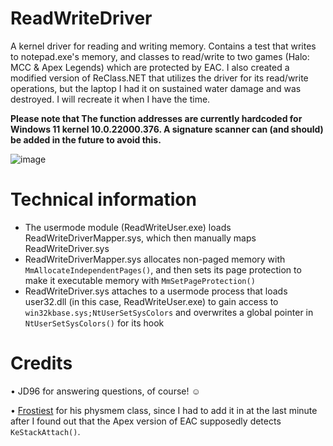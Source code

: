 # ReadWriteDriver
A kernel driver for reading and writing memory. Contains a test that writes to notepad.exe's memory, and classes to read/write to two games (Halo: MCC & Apex Legends) which are protected by EAC. I also created a modified version of ReClass.NET that utilizes the driver for its read/write operations, but the laptop I had it on sustained water damage and was destroyed. I will recreate it when I have the time.

**Please note that The function addresses are currently hardcoded for Windows 11 kernel 10.0.22000.376. A signature scanner can (and should) be added in the future to avoid this.**

![image](https://user-images.githubusercontent.com/60713027/147486318-eec99aa1-a0d5-4de1-a748-adba27aa5e2e.png)

# Technical information
 - The usermode module (ReadWriteUser.exe) loads ReadWriteDriverMapper.sys, which then manually maps ReadWriteDriver.sys
 - ReadWriteDriverMapper.sys allocates non-paged memory with `MmAllocateIndependentPages()`, and then sets its page protection to make it executable memory with `MmSetPageProtection()`
 - ReadWriteDriver.sys attaches to a usermode process that loads user32.dll (in this case, ReadWriteUser.exe) to gain access to `win32kbase.sys;NtUserSetSysColors` and overwrites a global pointer in `NtUserSetSysColors()` for its hook

# Credits
• JD96 for answering questions, of course! ☺️

• [Frostiest](https://www.unknowncheats.me/forum/anti-cheat-bypass/444289-read-process-physical-memory-attach.html) for his physmem class, since I had to add it in at the last minute after I found out that the Apex version of EAC supposedly detects `KeStackAttach()`.
